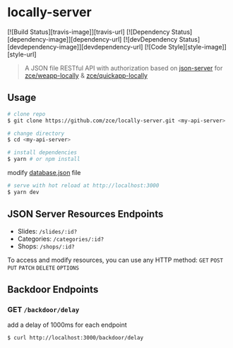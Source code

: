 # locally-server

[![Build Status][travis-image]][travis-url]
[![Dependency Status][dependency-image]][dependency-url]
[![devDependency Status][devdependency-image]][devdependency-url]
[![Code Style][style-image]][style-url]

> A JSON file RESTful API with authorization based on [json-server](https://github.com/typicode/json-server) for [zce/weapp-locally](https://github.com/zce/weapp-locally) & [zce/quickapp-locally](https://github.com/zce/quickapp-locally)

## Usage

```sh
# clone repo
$ git clone https://github.com/zce/locally-server.git <my-api-server>

# change directory
$ cd <my-api-server>

# install dependencies
$ yarn # or npm install
```

modify [database.json](database.json) file

```sh
# serve with hot reload at http://localhost:3000
$ yarn dev
```

## JSON Server Resources Endpoints

- Slides: `/slides/:id?`
- Categories: `/categories/:id?`
- Shops: `/shops/:id?`

To access and modify resources, you can use any HTTP method: `GET` `POST` `PUT` `PATCH` `DELETE` `OPTIONS`

## Backdoor Endpoints

### GET `/backdoor/delay`

add a delay of 1000ms for each endpoint

```sh
$ curl http://localhost:3000/backdoor/delay
```
